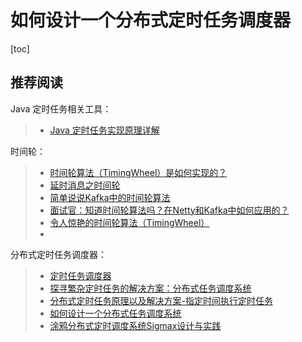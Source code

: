 # 如何设计一个分布式定时任务调度器



[toc]





## 推荐阅读

Java 定时任务相关工具：

> - [Java 定时任务实现原理详解](https://blog.csdn.net/u013332124/article/details/79603943?utm_medium=distribute.pc_relevant.none-task-blog-BlogCommendFromMachineLearnPai2-2.control&dist_request_id=8fa78608-458b-412d-8749-b796354209b5&depth_1-utm_source=distribute.pc_relevant.none-task-blog-BlogCommendFromMachineLearnPai2-2.control)



时间轮：

> - [时间轮算法（TimingWheel）是如何实现的？](https://www.cnblogs.com/luozhiyun/p/12075326.html)
> - [延时消息之时间轮](https://crossoverjie.top/2019/09/27/algorithm/time%20wheel/)
> - [简单说说Kafka中的时间轮算法](https://my.oschina.net/anur/blog/2252539)
> - [面试官：知道时间轮算法吗？在Netty和Kafka中如何应用的？](https://blog.csdn.net/singwhatiwanna/article/details/107947837)
> - [令人惊艳的时间轮算法（TimingWheel）](https://yfscfs.gitee.io/post/%E4%BB%A4%E4%BA%BA%E6%83%8A%E8%89%B3%E7%9A%84%E6%97%B6%E9%97%B4%E8%BD%AE%E7%AE%97%E6%B3%95timingwheel/)
> - 



分布式定时任务调度器：

> - [定时任务调度器](https://soulmachine.gitbooks.io/system-design/content/cn/task-scheduler.html)
> - [探寻繁杂定时任务的解决方案：分布式任务调度系统](https://www.infoq.cn/article/pdikyotao6tfocvpfm3w)
> - [分布式定时任务原理以及解决方案-指定时间执行定时任务](https://blog.csdn.net/luomao2012/article/details/107035609)
> - [如何设计一个分布式任务调度系统](https://megaredfan.github.io/2020/06/20/scheudler.html)
> - [涂鸦分布式定时调度系统Sigmax设计与实践](https://tech.tuya.com/tuya-scheduler-sigmax/)














